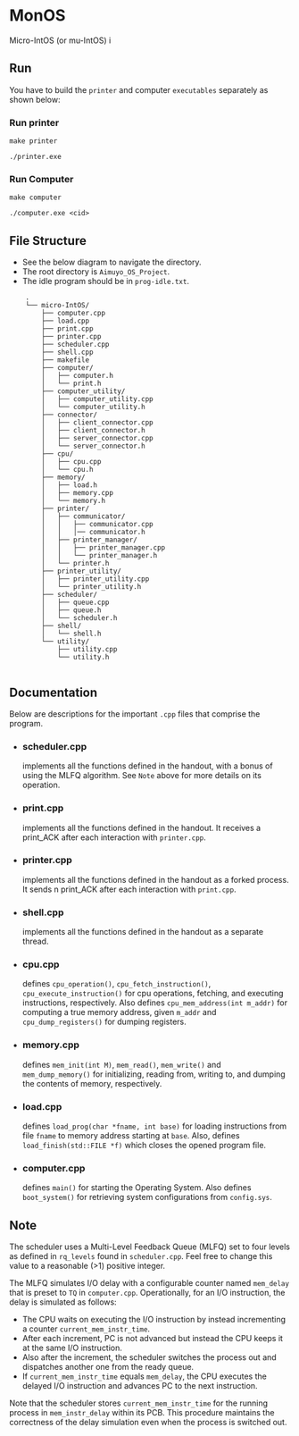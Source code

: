 # MonOS
Micro-IntOS (or mu-IntOS) i
 
## Run
You have to build the `printer` and computer `executables` separately as shown below:

### Run printer
  ````
  make printer
  ````

  ````
  ./printer.exe
  ````

### Run Computer
  ````
  make computer
  ````

  ````
  ./computer.exe <cid>
  ````


## File Structure
- See the below diagram to navigate the directory.
- The root directory is `Aimuyo_OS_Project`.
- The idle program should be in `prog-idle.txt`.

````
    .
    └── micro-IntOS/
        ├── computer.cpp
        ├── load.cpp
        ├── print.cpp
        ├── printer.cpp
        ├── scheduler.cpp
        ├── shell.cpp
        ├── makefile
        ├── computer/
        │   ├── computer.h
        │   └── print.h
        ├── computer_utility/
        │   ├── computer_utility.cpp
        │   └── computer_utility.h
        ├── connector/
        │   ├── client_connector.cpp
        │   ├── client_connector.h
        │   ├── server_connector.cpp
        │   └── server_connector.h
        ├── cpu/
        │   ├── cpu.cpp
        │   └── cpu.h
        ├── memory/
        │   ├── load.h
        │   ├── memory.cpp
        │   └── memory.h
        ├── printer/
        │   ├── communicator/
        │   │   ├── communicator.cpp
        │   │   │── communicator.h
        │   ├── printer_manager/
        │   │   ├── printer_manager.cpp
        │   │   └── printer_manager.h
        │   └── printer.h
        ├── printer_utility/
        │   ├── printer_utility.cpp
        │   └── printer_utility.h
        ├── scheduler/
        │   ├── queue.cpp
        │   ├── queue.h
        │   └── scheduler.h
        ├── shell/
        │   └── shell.h
        └── utility/
            ├── utility.cpp
            └── utility.h
    
````

## Documentation
Below are descriptions for the important `.cpp` files that comprise the program.

- ### scheduler.cpp
  implements all the functions defined in the handout, with a bonus of using the MLFQ algorithm. 
  See `Note` above for more details on its operation.
     
- ### print.cpp
  implements all the functions defined in the handout. 
  It receives a print_ACK after each interaction with `printer.cpp`.

- ### printer.cpp
  implements all the functions defined in the handout as a forked process. 
  It sends n print_ACK after each interaction with `print.cpp`.

- ### shell.cpp
  implements all the functions defined in the handout as a separate thread.

- ### cpu.cpp
  defines `cpu_operation()`, `cpu_fetch_instruction()`, `cpu_execute_instruction()`
  for cpu operations, fetching, and executing instructions, respectively.
  Also defines `cpu_mem_address(int m_addr)` for computing a true memory address, given `m_addr`
  and `cpu_dump_registers()` for dumping registers.

- ### memory.cpp
  defines `mem_init(int M)`, `mem_read()`, `mem_write()` and `mem_dump_memory()` for initializing, 
  reading from, writing to, and dumping the contents of memory, respectively.

- ### load.cpp
  defines `load_prog(char *fname, int base)` for loading instructions from file `fname` to
  memory address starting at `base`. Also, defines `load_finish(std::FILE *f)` which closes the opened program file.

- ### computer.cpp
  defines `main()` for starting the Operating System. Also defines `boot_system()` 
  for retrieving system configurations from `config.sys`. 

## Note
The scheduler uses a Multi-Level Feedback Queue (MLFQ) set to four levels
as defined in `rq_levels` found in `scheduler.cpp`.
Feel free to change this value to a reasonable (>1) positive integer.

The MLFQ simulates I/O delay with a configurable counter named `mem_delay` that is preset to `TQ` in `computer.cpp`.
Operationally, for an I/O instruction, the delay is simulated as follows:

- The CPU waits on executing the I/O instruction by instead incrementing a counter `current_mem_instr_time`.
- After each increment, PC is not advanced but instead the CPU keeps it at the same I/O instruction.
- Also after the increment, the scheduler switches the process out and dispatches another one from the ready queue.
- If `current_mem_instr_time` equals `mem_delay`, the CPU executes the delayed I/O instruction
  and advances PC to the next instruction.

Note that the scheduler stores `current_mem_instr_time` for the running process in `mem_instr_delay` within its PCB.
This procedure maintains the correctness of the delay simulation even when the process is switched out.